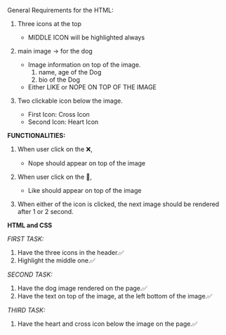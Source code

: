 General Requirements for the HTML:

1. Three icons at the top

   - MIDDLE ICON will be highlighted always

2. main image -> for the dog

   - Image information on top of the image.
     1. name, age of the Dog
     2. bio of the Dog
   - Either LIKE or NOPE ON TOP OF THE IMAGE

3. Two clickable icon below the image.
   - First Icon: Cross Icon
   - Second Icon: Heart Icon

**FUNCTIONALITIES:**

1. When user click on the ❌,

   - Nope should appear on top of the image

2. When user click on the 💖,

   - Like should appear on top of the image

3. When either of the icon is clicked, the next image should be rendered after 1 or 2 second.

<!-- BREAKDOWN -->

**HTML and CSS**

_FIRST TASK:_

1. Have the three icons in the header.✅
2. Highlight the middle one.✅

_SECOND TASK:_

1. Have the dog image rendered on the page.✅
2. Have the text on top of the image, at the left bottom of the image.✅

_THIRD TASK:_

1. Have the heart and cross icon below the image on the page.✅

<!--  -->
